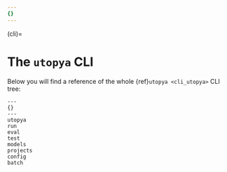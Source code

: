 ```yaml
---
{}
---
```


(cli)=
# The `utopya` CLI

Below you will find a reference of the whole {ref}`utopya <cli_utopya>` CLI tree:


```{toctree}
---
{}
---
utopya
run
eval
test
models
projects
config
batch
```
